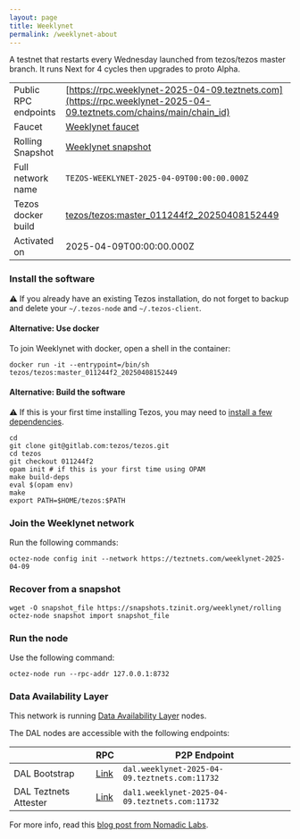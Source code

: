 ```yaml
---
layout: page
title: Weeklynet
permalink: /weeklynet-about
---
```


A testnet that restarts every Wednesday launched from tezos/tezos master branch. It runs Next for 4 cycles then upgrades to proto Alpha.

| | |
|-------|---------------------|
| Public RPC endpoints | [https://rpc.weeklynet-2025-04-09.teztnets.com](https://rpc.weeklynet-2025-04-09.teztnets.com/chains/main/chain_id)<br/> |
| Faucet | [Weeklynet faucet](https://faucet.weeklynet-2025-04-09.teztnets.com) |
| Rolling Snapshot | [Weeklynet snapshot](https://snapshots.tzinit.org/weeklynet/rolling) |
| Full network name | `TEZOS-WEEKLYNET-2025-04-09T00:00:00.000Z` |
| Tezos docker build | [tezos/tezos:master_011244f2_20250408152449](https://hub.docker.com/r/tezos/tezos/tags?page=1&ordering=last_updated&name=master_011244f2_20250408152449) |
| Activated on | 2025-04-09T00:00:00.000Z |





### Install the software

⚠️  If you already have an existing Tezos installation, do not forget to backup and delete your `~/.tezos-node` and `~/.tezos-client`.



#### Alternative: Use docker

To join Weeklynet with docker, open a shell in the container:

```
docker run -it --entrypoint=/bin/sh tezos/tezos:master_011244f2_20250408152449
```


#### Alternative: Build the software

⚠️  If this is your first time installing Tezos, you may need to [install a few dependencies](https://tezos.gitlab.io/introduction/howtoget.html#setting-up-the-development-environment-from-scratch).

```
cd
git clone git@gitlab.com:tezos/tezos.git
cd tezos
git checkout 011244f2
opam init # if this is your first time using OPAM
make build-deps
eval $(opam env)
make
export PATH=$HOME/tezos:$PATH
```

### Join the Weeklynet network

Run the following commands:

```
octez-node config init --network https://teztnets.com/weeklynet-2025-04-09

```


### Recover from a snapshot

```
wget -O snapshot_file https://snapshots.tzinit.org/weeklynet/rolling
octez-node snapshot import snapshot_file
```


### Run the node

Use the following command:

```
octez-node run --rpc-addr 127.0.0.1:8732
```




### Data Availability Layer

This network is running [Data Availability Layer](https://tezos.gitlab.io/shell/dal.html) nodes.


The DAL nodes are accessible with the following endpoints:

| | RPC | P2P Endpoint |
|------------|---------|--------------|
| DAL Bootstrap | [Link](https://dal-bootstrap-rpc.weeklynet-2025-04-09.teztnets.com/p2p/gossipsub/scores) | `dal.weeklynet-2025-04-09.teztnets.com:11732` |
| DAL Teztnets Attester | [Link](https://dal-attester-rpc.weeklynet-2025-04-09.teztnets.com/p2p/gossipsub/scores) | `dal1.weeklynet-2025-04-09.teztnets.com:11732` |


For more info, read this [blog post from Nomadic Labs](https://research-development.nomadic-labs.com/data-availability-layer-tezos.html).



